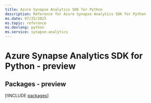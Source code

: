 ```yaml
---
title: Azure Synapse Analytics SDK for Python
description: Reference for Azure Synapse Analytics SDK for Python
ms.date: 07/25/2025
ms.topic: reference
ms.devlang: python
ms.service: synapse-analytics
---
```

# Azure Synapse Analytics SDK for Python - preview
## Packages - preview
[!INCLUDE [packages](synapse-analytics-index.md)]